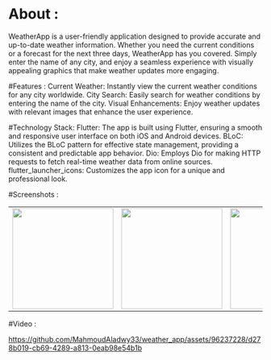 # About : 
WeatherApp is a user-friendly application designed to provide accurate and up-to-date weather information. Whether you need the current conditions or a forecast for the next three days, WeatherApp has you covered. Simply enter the name of any city, and enjoy a seamless experience with visually appealing graphics that make weather updates more engaging.

#Features : 
Current Weather: Instantly view the current weather conditions for any city worldwide.
City Search: Easily search for weather conditions by entering the name of the city.
Visual Enhancements: Enjoy weather updates with relevant images that enhance the user experience.


#Technology Stack:
Flutter: The app is built using Flutter, ensuring a smooth and responsive user interface on both iOS and Android devices.
BLoC: Utilizes the BLoC pattern for effective state management, providing a consistent and predictable app behavior.
Dio: Employs Dio for making HTTP requests to fetch real-time weather data from online sources.
flutter_launcher_icons: Customizes the app icon for a unique and professional look.

#Screenshots : 
<table>
  <tr>
    <td><img src="https://github.com/MahmoudAladwy33/weather_app/assets/96237228/4c273cbd-9486-4f2e-a8a6-c3a23f376b2e" width="200"/></td>
    <td><img src="https://github.com/MahmoudAladwy33/weather_app/assets/96237228/1546c896-9d89-41ba-bdcd-584c2dd87898" width="200"/></td>
    <td><img src="https://github.com/MahmoudAladwy33/weather_app/assets/96237228/6ecc7b65-1c22-4958-b449-f4a3b1bfb890" width="200"/></td>
    <td><img src="https://github.com/MahmoudAladwy33/weather_app/assets/96237228/756eb04b-f056-4928-8565-20943511aed9" width="200"/></td>
  </tr>
</table>






#Video :

https://github.com/MahmoudAladwy33/weather_app/assets/96237228/d278b019-cb69-4289-a813-0eab98e54b1b


